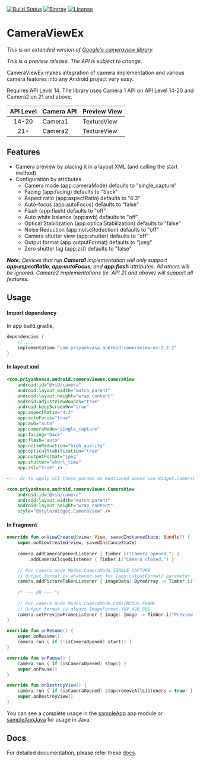 
[![Build Status](https://travis-ci.org/pvasa/cameraview-ex.svg?branch=master)](https://travis-ci.org/pvasa/cameraview-ex)
[![Bintray](https://img.shields.io/bintray/v/ryan652/android/cameraview-ex.svg)](https://bintray.com/ryan652/android/cameraview-ex/_latestVersion)
[![License](https://img.shields.io/github/license/pvasa/cameraview-ex.svg)](LICENSE)

# CameraViewEx

_This is an extended version of [Google's cameraview library](https://github.com/google/cameraview)_

*This is a preview release. The API is subject to change.*

CameraViewEx makes integration of camera implementation and various camera features into any Android project very easy.

Requires API Level 14. The library uses Camera 1 API on API Level 14-20 and Camera2 on 21 and above.

| API Level | Camera API | Preview View |
|:---------:|------------|--------------|
| 14-20     | Camera1    | TextureView  |
| 21+       | Camera2    | TextureView  |

## Features

- Camera preview by placing it in a layout XML (and calling the start method)
- Configuration by attributes
  - Camera mode (app:cameraMode) defaults to "single_capture"
  - Facing (app:facing) defaults to "back"
  - Aspect ratio (app:aspectRatio) defaults to "4:3"
  - Auto-focus (app:autoFocus) defaults to "false"
  - Flash (app:flash) defaults to "off"
  - Auto white balance (app:awb) defaults to "off"
  - Optical Stabilization (app:opticalStabilization) defaults to "false"
  - Noise Reduction (app:noiseReduction) defaults to "off"
  - Camera shutter view (app:shutter) defaults to "off"
  - Output format (app:outputFormat) defaults to "jpeg"
  - Zero shutter lag (app:zsl) defaults to "false"

_**Note:** Devices that run **Camera1** implementation will only support **app:aspectRatio**, **app:autoFocus**, and **app:flash** attributes. All others will be ignored. Camera2 implementations (ie. API 21 and above) will support all features._

## Usage

#### Import dependency
In app build.gradle,
```gradle
dependencies {
    // ...
    implementation "com.priyankvasa.android:cameraview-ex:2.2.2"
}
```

#### In layout xml
```xml
<com.priyankvasa.android.cameraviewex.CameraView
    android:id="@+id/camera"
    android:layout_width="match_parent"
    android:layout_height="wrap_content"
    android:adjustViewBounds="true"
    android:keepScreenOn="true"
    app:aspectRatio="4:3"
    app:autoFocus="true"
    app:awb="auto"
    app:cameraMode="single_capture"
    app:facing="back"
    app:flash="auto"
    app:noiseReduction="high_quality"
    app:opticalStabilization="true"
    app:outputFormat="jpeg"
    app:shutter="short_time"
    app:zsl="true" />

<!-- Or to apply all those params as mentioned above use Widget.CameraView style -->

<com.priyankvasa.android.cameraviewex.CameraView
    android:id="@+id/camera"
    android:layout_width="match_parent"
    android:layout_height="wrap_content"
    style="@style/Widget.CameraView" />
```

#### In Fragment
```kotlin
override fun onViewCreated(view: View, savedInstanceState: Bundle?) {
    super.onViewCreated(view, savedInstanceState)
    
    camera.addCameraOpenedListener { Timber.i("Camera opened.") }
        .addCameraClosedListener { Timber.i("Camera closed.") }
        
    // For camera mode Modes.CameraMode.SINGLE_CAPTURE
    // Output format is whatever set for [app:outputFormat] parameter
    camera.addPictureTakenListener { imageData: ByteArray -> Timber.i("Picture taken.") }
    
    /* --- OR --- */
    
    // For camera mode Modes.CameraMode.CONTINUOUS_FRAME
    // Output format is always ImageFormat.YUV_420_888
    camera.setPreviewFrameListener { image: Image -> Timber.i("Preview frame available.") }
}

override fun onResume() {
    super.onResume()
    camera.run { if (!isCameraOpened) start() }
}

override fun onPause() {
    camera.run { if (isCameraOpened) stop() }
    super.onPause()
}

override fun onDestroyView() {
    camera.run { if (isCameraOpened) stop(removeAllListeners = true) }
    super.onDestroyView()
}
```

You can see a complete usage in the [sampleApp](https://github.com/pvasa/cameraview-ex/tree/development/sampleApp) app module or [sampleAppJava](https://github.com/pvasa/cameraview-ex/tree/development/sampleAppJava) for usage in Java.

## Docs
For detailed documentation, please refer these [docs](https://pvasa.github.io/cameraview-ex/camera-view-ex/com.priyankvasa.android.cameraviewex/-camera-view/index.html).
